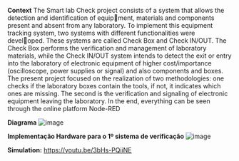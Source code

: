 **Context**
The Smart lab Check project consists of a system that allows the detection and identification of equipment, materials and components present and absent from any laboratory.
To implement this equipment tracking system, two systems with different functionalities were developed. These systems are called Check Box and Check IN/OUT. The Check Box performs the verification 
and management of laboratory materials, while the Check IN/OUT system intends to detect the exit or 
entry into the laboratory of electronic equipment of higher cost/importance (oscilloscope, power supplies 
or signal) and also components and boxes.
The present project focused on the realization of two methodologies: one checks if the laboratory boxes 
contain the tools, if not, it indicates which ones are missing. The second is the verification and signaling 
of electronic equipment leaving the laboratory. In the end, everything can be seen through the online 
platform Node-RED



**Diagrama**
![image](https://github.com/Rafaeljff/Final_Project_Smartlab/assets/45770575/8d398e25-75c3-4503-85ae-36f2010113a3)





**Implementação Hardware para o 1º sistema de verificação**
![image](https://github.com/Rafaeljff/Final_Project_Smartlab/assets/45770575/0b8900a8-5513-4c48-a539-dc07e64bf565)




**Simulation:**
https://youtu.be/3bHs-PQiiNE
